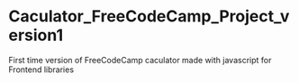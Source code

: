 # Caculator_FreeCodeCamp_Project_version1
First time version of FreeCodeCamp caculator made with javascript for Frontend libraries
